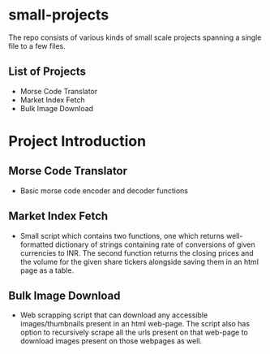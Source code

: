 # small-projects
The repo consists of various kinds of small scale projects spanning a single file to a few files.

## List of Projects
<ul>
    <li> Morse Code Translator
    <li> Market Index Fetch
    <li> Bulk Image Download
</ul>

# Project Introduction

## Morse Code Translator
- Basic morse code encoder and decoder functions

## Market Index Fetch
- Small script which contains two functions, one which returns well-formatted dictionary of strings containing rate of conversions of given currencies to INR. The second function returns the closing prices and the volume for the given share tickers alongside saving them in an html page as a table.

## Bulk Image Download
- Web scrapping script that can download any accessible images/thumbnails present in an html web-page. The script also has option to recursively scrape all the urls present on that web-page to download images present on those webpages as well.